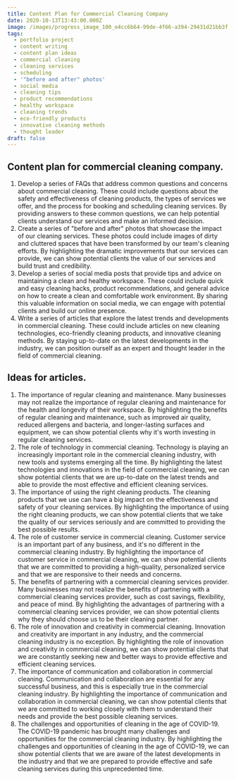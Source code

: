 ```yaml
---
title: Content Plan for Commercial Cleaning Company
date: 2020-10-13T13:43:00.000Z
image: /images/progress_image_100_e4cc6b64-99de-4f66-a394-29431d21bb3f.jpg
tags:
  - portfolio project
  - content writing
  - content plan ideas
  - commercial cleaning
  - cleaning services
  - scheduling
  - '"before and after" photos'
  - social media
  - cleaning tips
  - product recommendations
  - healthy workspace
  - cleaning trends
  - eco-friendly products
  - innovative cleaning methods
  - thought leader
draft: false
---
```

## Content plan for commercial cleaning company.

1. Develop a series of FAQs that address common questions and concerns about commercial cleaning. These could include questions about the safety and effectiveness of cleaning products, the types of services we offer, and the process for booking and scheduling cleaning services. By providing answers to these common questions, we can help potential clients understand our services and make an informed decision.
2. Create a series of "before and after" photos that showcase the impact of our cleaning services. These photos could include images of dirty and cluttered spaces that have been transformed by our team's cleaning efforts. By highlighting the dramatic improvements that our services can provide, we can show potential clients the value of our services and build trust and credibility.
3. Develop a series of social media posts that provide tips and advice on maintaining a clean and healthy workspace. These could include quick and easy cleaning hacks, product recommendations, and general advice on how to create a clean and comfortable work environment. By sharing this valuable information on social media, we can engage with potential clients and build our online presence.
4. Write a series of articles that explore the latest trends and developments in commercial cleaning. These could include articles on new cleaning technologies, eco-friendly cleaning products, and innovative cleaning methods. By staying up-to-date on the latest developments in the industry, we can position ourself as an expert and thought leader in the field of commercial cleaning.

## Ideas for articles.

1. The importance of regular cleaning and maintenance. Many businesses may not realize the importance of regular cleaning and maintenance for the health and longevity of their workspace. By highlighting the benefits of regular cleaning and maintenance, such as improved air quality, reduced allergens and bacteria, and longer-lasting surfaces and equipment, we can show potential clients why it's worth investing in regular cleaning services.
2. The role of technology in commercial cleaning. Technology is playing an increasingly important role in the commercial cleaning industry, with new tools and systems emerging all the time. By highlighting the latest technologies and innovations in the field of commercial cleaning, we can show potential clients that we are up-to-date on the latest trends and able to provide the most effective and efficient cleaning services.
3. The importance of using the right cleaning products. The cleaning products that we use can have a big impact on the effectiveness and safety of your cleaning services. By highlighting the importance of using the right cleaning products, we can show potential clients that we take the quality of our services seriously and are committed to providing the best possible results.
4. The role of customer service in commercial cleaning. Customer service is an important part of any business, and it's no different in the commercial cleaning industry. By highlighting the importance of customer service in commercial cleaning, we can show potential clients that we are committed to providing a high-quality, personalized service and that we are responsive to their needs and concerns.
5. The benefits of partnering with a commercial cleaning services provider. Many businesses may not realize the benefits of partnering with a commercial cleaning services provider, such as cost savings, flexibility, and peace of mind. By highlighting the advantages of partnering with a commercial cleaning services provider, we can show potential clients why they should choose us to be their cleaning partner.
6. The role of innovation and creativity in commercial cleaning. Innovation and creativity are important in any industry, and the commercial cleaning industry is no exception. By highlighting the role of innovation and creativity in commercial cleaning, we can show potential clients that we are constantly seeking new and better ways to provide effective and efficient cleaning services.
7. The importance of communication and collaboration in commercial cleaning. Communication and collaboration are essential for any successful business, and this is especially true in the commercial cleaning industry. By highlighting the importance of communication and collaboration in commercial cleaning, we can show potential clients that we are committed to working closely with them to understand their needs and provide the best possible cleaning services.
8. The challenges and opportunities of cleaning in the age of COVID-19. The COVID-19 pandemic has brought many challenges and opportunities for the commercial cleaning industry. By highlighting the challenges and opportunities of cleaning in the age of COVID-19, we can show potential clients that we are aware of the latest developments in the industry and that we are prepared to provide effective and safe cleaning services during this unprecedented time.